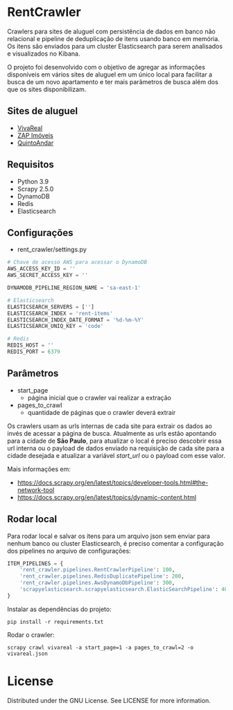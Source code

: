 # RentCrawler

Crawlers para sites de aluguel com persistência de dados em banco não relacional e pipeline de deduplicação de itens usando banco em memória. Os itens são enviados para um cluster Elasticsearch para serem analisados e visualizados no Kibana.

O projeto foi desenvolvido com o objetivo de agregar as informações disponíveis em vários sites de aluguel em um único local para facilitar a busca de um novo apartamento e ter mais parâmetros de busca além dos que os sites disponibilizam.

## Sites de aluguel

- [VivaReal](https://vivareal.com.br/)
- [ZAP Imóveis](https://www.zapimoveis.com.br/)
- [QuintoAndar](https://www.quintoandar.com.br/)

## Requisitos

- Python 3.9
- Scrapy 2.5.0
- DynamoDB
- Redis
- Elasticsearch

## Configurações

* rent_crawler/settings.py

```py
# Chave de acesso AWS para acessar o DynamoDB
AWS_ACCESS_KEY_ID = ''
AWS_SECRET_ACCESS_KEY = ''

DYNAMODB_PIPELINE_REGION_NAME = 'sa-east-1'

# Elasticsearch 
ELASTICSEARCH_SERVERS = ['']
ELASTICSEARCH_INDEX = 'rent-items'
ELASTICSEARCH_INDEX_DATE_FORMAT = '%d-%m-%Y'
ELASTICSEARCH_UNIQ_KEY = 'code'

# Redis
REDIS_HOST = ''
REDIS_PORT = 6379
```

## Parâmetros

- start_page
  - página inicial que o crawler vai realizar a extração
- pages_to_crawl
  - quantidade de páginas que o crawler deverá extrair 

Os crawlers usam as urls internas de cada site para extrair os dados ao invés de acessar a página de busca. Atualmente as urls estão apontando para a cidade de **São Paulo**, para atualizar o local é preciso descobrir essa url interna ou o payload de dados enviado na requisição de cada site para a cidade desejada e atualizar a variável _start_url_ ou o payload com esse valor. 

Mais informações em:
- https://docs.scrapy.org/en/latest/topics/developer-tools.html#the-network-tool
- https://docs.scrapy.org/en/latest/topics/dynamic-content.html

## Rodar local

Para rodar local e salvar os itens para um arquivo json sem enviar para nenhum banco ou cluster Elasticsearch, é preciso comentar a configuração dos pipelines no arquivo de configurações:

```py
ITEM_PIPELINES = {
    'rent_crawler.pipelines.RentCrawlerPipeline': 100,
    'rent_crawler.pipelines.RedisDuplicatePipeline': 200,
    'rent_crawler.pipelines.AwsDynamoDbPipeline': 300,
    'scrapyelasticsearch.scrapyelasticsearch.ElasticSearchPipeline': 400
}
```

Instalar as dependências do projeto:

```
pip install -r requirements.txt
```


Rodar o crawler:

```
scrapy crawl vivareal -a start_page=1 -a pages_to_crawl=2 -o vivareal.json
```

# License

Distributed under the GNU License. See LICENSE for more information.